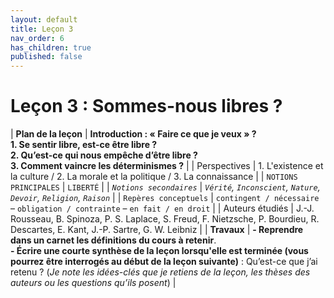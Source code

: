 ```yaml
---
layout: default
title: Leçon 3
nav_order: 6
has_children: true
published: false
---
```


# Leçon 3 : Sommes-nous libres ? 

| **Plan de la leçon**    | **Introduction : « Faire ce que je veux » ?<br />1. Se sentir libre, est-ce être libre ?<br />2. Qu’est-ce qui nous empêche d’être libre ?<br />3. Comment vaincre les déterminismes ?**  |
| Perspectives            | 1. L'existence et la culture / 2. La morale et la politique / 3. La connaissance  |
| `NOTIONS PRINCIPALES`   | `LIBERTÉ`  |
| *`Notions secondaires`* | *`Vérité`, `Inconscient`, `Nature`, `Devoir`, `Religion`, `Raison`*  |
| `Repères conceptuels`   | `contingent / nécessaire` – `obligation / contrainte` – `en fait / en droit` |
| Auteurs étudiés         | J.-J. Rousseau, B. Spinoza, P. S. Laplace, S. Freud, F. Nietzsche, P. Bourdieu, R. Descartes, E. Kant, J.-P. Sartre, G. W. Leibniz   |
| **Travaux**             | **- Reprendre dans un carnet les définitions du cours à retenir**. <br>**- Écrire une courte synthèse de la leçon lorsqu'elle est terminée (vous pourrez être interrogés au début de la leçon suivante)** : Qu’est-ce que j’ai retenu ? (*Je note les idées-clés que je retiens de la leçon, les thèses des auteurs ou les questions qu’ils posent*) |



